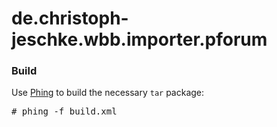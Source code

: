 de.christoph-jeschke.wbb.importer.pforum
========================================

### Build
Use [Phing](http://phing.info/ "Phing Project") to build the necessary `tar` package:
<pre>
# phing -f build.xml
</pre>